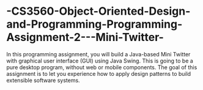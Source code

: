 # -CS3560-Object-Oriented-Design-and-Programming-Programming-Assignment-2---Mini-Twitter-
In this programming assignment, you will build a Java-based Mini Twitter with graphical user interface (GUI) using Java Swing. This is going to be a pure desktop program, without web or mobile components. The goal of this assignment is to let you experience how to apply design patterns to build extensible software systems.
